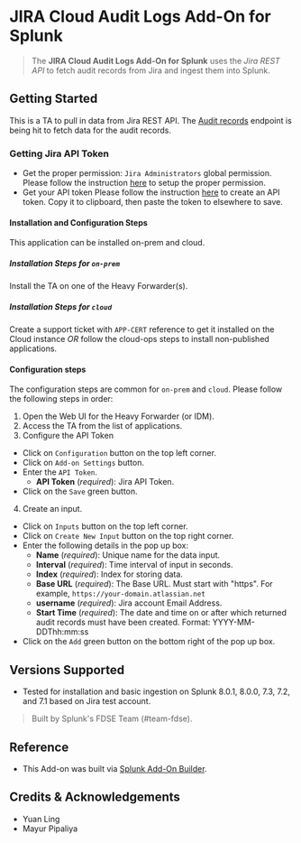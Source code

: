 # JIRA Cloud Audit Logs Add-On for Splunk

> The **JIRA Cloud Audit Logs Add-On for Splunk** uses the _Jira REST API_ to fetch audit records from Jira and ingest them into Splunk.

## Getting Started
This is a TA to pull in data from Jira REST API. 
The [Audit records](https://developer.atlassian.com/cloud/jira/platform/rest/v3/#api-group-Audit-records) endpoint is being hit to fetch data for the audit records. 

### Getting Jira API Token
- Get the proper permission: `Jira Administrators` global permission.
Please follow the instruction [here](https://confluence.atlassian.com/adminjiracloud/managing-global-permissions-776636359.html) to setup the proper permission.
- Get your API token
Please follow the instruction [here](https://confluence.atlassian.com/cloud/api-tokens-938839638.html) to create an API token. Copy it to clipboard, then paste the token to elsewhere to save.

#### Installation and Configuration Steps
This application can be installed on-prem and cloud. 

##### Installation Steps for `on-prem`
Install the TA on one of the Heavy Forwarder(s).

##### Installation Steps for `cloud`
Create a support ticket with `APP-CERT` reference to get it installed on the Cloud instance *OR* follow the cloud-ops steps to install non-published applications.

#### Configuration steps
The configuration steps are common for `on-prem` and `cloud`. Please follow the following steps in order:
1. Open the Web UI for the Heavy Forwarder (or IDM).
2. Access the TA from the list of applications.
3. Configure the API Token 
- Click on `Configuration` button on the top left corner.
- Click on `Add-on Settings` button.
- Enter the `API Token`.
    - **API Token** (_required_): Jira API Token.
- Click on the `Save` green button.
4. Create an input.
- Click on `Inputs` button on the top left corner.
- Click on `Create New Input` button on the top right corner.
- Enter the following details in the pop up box:
    - **Name** (_required_): Unique name for the data input.
    - **Interval** (_required_): Time interval of input in seconds. 
    - **Index** (_required_): Index for storing data.
    - **Base URL** (_required_): The Base URL. Must start with "https". For example, `https://your-domain.atlassian.net`
    - **username** (_required_): Jira account Email Address.  
    - **Start Time** (_required_): The date and time on or after which returned audit records must have been created. Format: YYYY-MM-DDThh:mm:ss
- Click on the `Add` green button on the bottom right of the pop up box.

## Versions Supported

  - Tested for installation and basic ingestion on Splunk 8.0.1, 8.0.0, 7.3, 7.2, and 7.1 based on Jira test account.


> Built by Splunk's FDSE Team (#team-fdse).

## Reference 
- This Add-on was built via [Splunk Add-On Builder](https://docs.splunk.com/Documentation/AddonBuilder/3.0.1/UserGuide/Thirdpartysoftwarecredits).

## Credits & Acknowledgements
* Yuan Ling
* Mayur Pipaliya